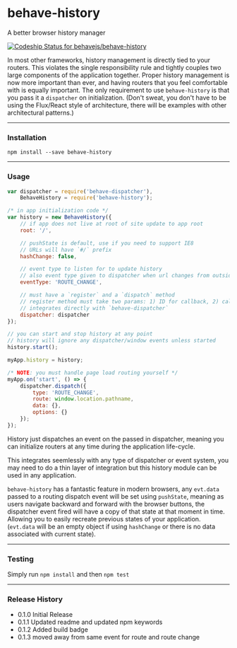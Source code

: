 # behave-history
A better browser history manager

[ ![Codeship Status for behavejs/behave-history](https://codeship.com/projects/c4e33eb0-8268-0132-f7da-56a1ab730b01/status?branch=master)](https://codeship.com/projects/57870)

In most other frameworks, history management is directly tied to your routers. This violates the single responsibility rule and tightly couples two large components of the application together. Proper history management is now more important than ever, and having routers that you feel comfortable with is equally important. The only requirement to use `behave-history` is that you pass it a `dispatcher` on initialization. (Don't sweat, you don't have to be using the Flux/React style of architecture, there will be examples with other architectural patterns.)

___

### Installation

```shell
npm install --save behave-history
```

___

### Usage

```js
var dispatcher = require('behave-dispatcher'),
    BehaveHistory = require('behave-history');

/* in app initialization code */
var history = new BehaveHistory({
    // if app does not live at root of site update to app root
    root: '/',

    // pushState is default, use if you need to support IE8
    // URLs will have `#/` prefix
    hashChange: false,

    // event type to listen for to update history
    // also event type given to dispatcher when url changes from outside app
    eventType: 'ROUTE_CHANGE',

    // must have a `register` and a `dispatch` method
    // register method must take two params: 1) ID for callback, 2) callback
    // integrates directly with `behave-dispatcher`
    dispatcher: dispatcher
});

// you can start and stop history at any point
// history will ignore any dispatcher/window events unless started
history.start();

myApp.history = history;

/* NOTE: you must handle page load routing yourself */
myApp.on('start', () => {
    dispatcher.dispatch({
        type: 'ROUTE_CHANGE',
        route: window.location.pathname,
        data: {},
        options: {}
    });
});
```

History just dispatches an event on the passed in dispatcher, meaning you can initialize routers at any time during the application life-cycle.

This integrates seemlessly with any type of dispatcher or event system, you may need to do a thin layer of integration but this history module can be used in any application.


`behave-history` has a fantastic feature in modern browsers, any `evt.data` passed to a routing dispatch event will be set using `pushState`, meaning as users navigate backward and forward with the browser buttons, the dispatcher event fired will have a copy of that state at that moment in time. Allowing you to easily recreate previous states of your application. (`evt.data` will be an empty object if using `hashChange` or there is no data associated with current state).


___


### Testing

Simply run `npm install` and then `npm test`

___


### Release History

- 0.1.0 Initial Release
- 0.1.1 Updated readme and updated npm keywords
- 0.1.2 Added build badge
- 0.1.3 moved away from same event for route and route change

